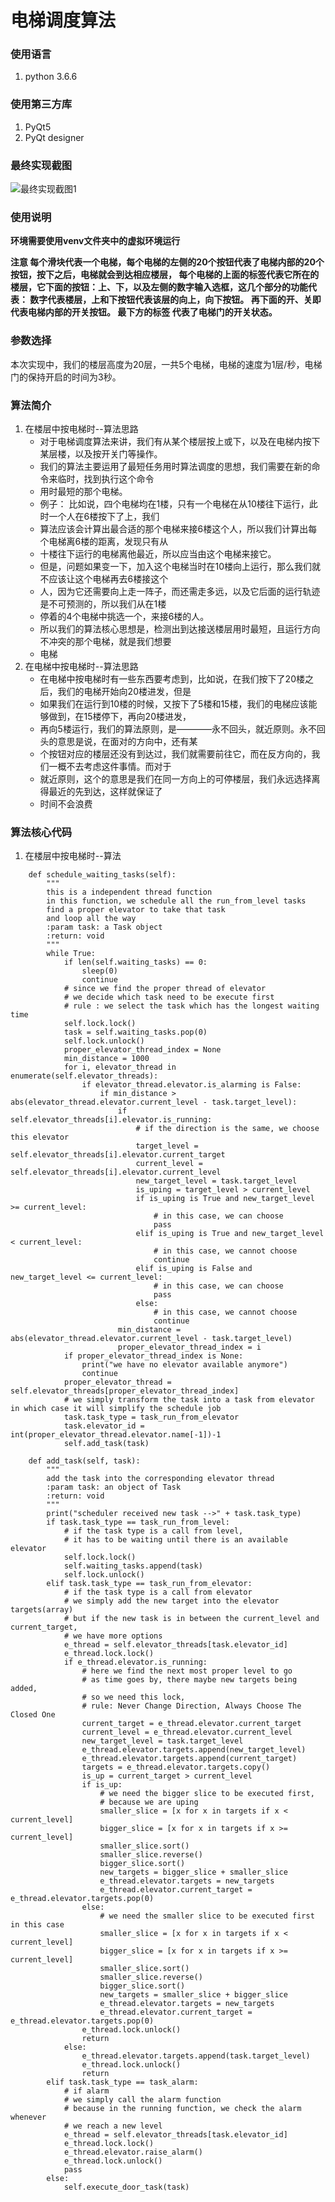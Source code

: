 # 电梯调度算法

### 使用语言
 1. python 3.6.6

### 使用第三方库
 1. PyQt5
 2. PyQt designer

### 最终实现截图
![最终实现截图1](/images/show.png)


### 使用说明
**环境需要使用venv文件夹中的虚拟环境运行**

**注意
每个滑块代表一个电梯，每个电梯的左侧的20个按钮代表了电梯内部的20个按钮，按下之后，电梯就会到达相应楼层，
每个电梯的上面的标签代表它所在的楼层，它下面的按钮：上、下，以及左侧的数字输入选框，这几个部分的功能代表：
数字代表楼层，上和下按钮代表该层的向上，向下按钮。 再下面的开、关即代表电梯内部的开关按钮。 最下方的标签
代表了电梯门的开关状态。**

### 参数选择
本次实现中，我们的楼层高度为20层，一共5个电梯，电梯的速度为1层/秒，电梯门的保持开启的时间为3秒。

### 算法简介
1. 在楼层中按电梯时--算法思路
   - 对于电梯调度算法来讲，我们有从某个楼层按上或下，以及在电梯内按下某层楼，以及按开关门等操作。
   - 我们的算法主要运用了最短任务用时算法调度的思想，我们需要在新的命令来临时，找到执行这个命令
   - 用时最短的那个电梯。
   - 例子： 比如说，四个电梯均在1楼，只有一个电梯在从10楼往下运行，此时一个人在6楼按下了上，我们
   - 算法应该会计算出最合适的那个电梯来接6楼这个人，所以我们计算出每个电梯离6楼的距离，发现只有从
   - 十楼往下运行的电梯离他最近，所以应当由这个电梯来接它。
   - 但是，问题如果变一下，加入这个电梯当时在10楼向上运行，那么我们就不应该让这个电梯再去6楼接这个
   - 人，因为它还需要向上走一阵子，而还需走多远，以及它后面的运行轨迹是不可预测的，所以我们从在1楼
   - 停着的4个电梯中挑选一个，来接6楼的人。
   - 所以我们的算法核心思想是，检测出到达接送楼层用时最短，且运行方向不冲突的那个电梯，就是我们想要
   - 电梯
2. 在电梯中按电梯时--算法思路
   - 在电梯中按电梯时有一些东西要考虑到，比如说，在我们按下了20楼之后，我们的电梯开始向20楼进发，但是
   - 如果我们在运行到10楼的时候，又按下了5楼和15楼，我们的电梯应该能够做到，在15楼停下，再向20楼进发，
   - 再向5楼运行，我们的算法原则，是————永不回头，就近原则。永不回头的意思是说，在面对的方向中，还有某
   - 个按钮对应的楼层还没有到达过，我们就需要前往它，而在反方向的，我们一概不去考虑这件事情。而对于
   - 就近原则，这个的意思是我们在同一方向上的可停楼层，我们永远选择离得最近的先到达，这样就保证了
   - 时间不会浪费

### 算法核心代码
1. 在楼层中按电梯时--算法
```
    def schedule_waiting_tasks(self):
        """
        this is a independent thread function
        in this function, we schedule all the run_from_level tasks
        find a proper elevator to take that task
        and loop all the way
        :param task: a Task object
        :return: void
        """
        while True:
            if len(self.waiting_tasks) == 0:
                sleep(0)
                continue
            # since we find the proper thread of elevator
            # we decide which task need to be execute first
            # rule : we select the task which has the longest waiting time
            self.lock.lock()
            task = self.waiting_tasks.pop(0)
            self.lock.unlock()
            proper_elevator_thread_index = None
            min_distance = 1000
            for i, elevator_thread in enumerate(self.elevator_threads):
                if elevator_thread.elevator.is_alarming is False:
                    if min_distance > abs(elevator_thread.elevator.current_level - task.target_level):
                        if self.elevator_threads[i].elevator.is_running:
                            # if the direction is the same, we choose this elevator
                            target_level = self.elevator_threads[i].elevator.current_target
                            current_level = self.elevator_threads[i].elevator.current_level
                            new_target_level = task.target_level
                            is_uping = target_level > current_level
                            if is_uping is True and new_target_level >= current_level:
                                # in this case, we can choose
                                pass
                            elif is_uping is True and new_target_level < current_level:
                                # in this case, we cannot choose
                                continue
                            elif is_uping is False and new_target_level <= current_level:
                                # in this case, we can choose
                                pass
                            else:
                                # in this case, we cannot choose
                                continue
                        min_distance = abs(elevator_thread.elevator.current_level - task.target_level)
                        proper_elevator_thread_index = i
            if proper_elevator_thread_index is None:
                print("we have no elevator available anymore")
                continue
            proper_elevator_thread = self.elevator_threads[proper_elevator_thread_index]
            # we simply transform the task into a task from elevator in which case it will simplify the schedule job
            task.task_type = task_run_from_elevator
            task.elevator_id = int(proper_elevator_thread.elevator.name[-1])-1
            self.add_task(task)
```
```
    def add_task(self, task):
        """
        add the task into the corresponding elevator thread
        :param task: an object of Task
        :return: void
        """
        print("scheduler received new task -->" + task.task_type)
        if task.task_type == task_run_from_level:
            # if the task type is a call from level,
            # it has to be waiting until there is an available elevator
            self.lock.lock()
            self.waiting_tasks.append(task)
            self.lock.unlock()
        elif task.task_type == task_run_from_elevator:
            # if the task type is a call from elevator
            # we simply add the new target into the elevator targets(array)
            # but if the new task is in between the current_level and current_target,
            # we have more options
            e_thread = self.elevator_threads[task.elevator_id]
            e_thread.lock.lock()
            if e_thread.elevator.is_running:
                # here we find the next most proper level to go
                # as time goes by, there maybe new targets being added,
                # so we need this lock,
                # rule: Never Change Direction, Always Choose The Closed One
                current_target = e_thread.elevator.current_target
                current_level = e_thread.elevator.current_level
                new_target_level = task.target_level
                e_thread.elevator.targets.append(new_target_level)
                e_thread.elevator.targets.append(current_target)
                targets = e_thread.elevator.targets.copy()
                is_up = current_target > current_level
                if is_up:
                    # we need the bigger slice to be executed first,
                    # because we are uping
                    smaller_slice = [x for x in targets if x < current_level]
                    bigger_slice = [x for x in targets if x >= current_level]
                    smaller_slice.sort()
                    smaller_slice.reverse()
                    bigger_slice.sort()
                    new_targets = bigger_slice + smaller_slice
                    e_thread.elevator.targets = new_targets
                    e_thread.elevator.current_target = e_thread.elevator.targets.pop(0)
                else:
                    # we need the smaller slice to be executed first in this case
                    smaller_slice = [x for x in targets if x < current_level]
                    bigger_slice = [x for x in targets if x >= current_level]
                    smaller_slice.sort()
                    smaller_slice.reverse()
                    bigger_slice.sort()
                    new_targets = smaller_slice + bigger_slice
                    e_thread.elevator.targets = new_targets
                    e_thread.elevator.current_target = e_thread.elevator.targets.pop(0)
                e_thread.lock.unlock()
                return
            else:
                e_thread.elevator.targets.append(task.target_level)
                e_thread.lock.unlock()
                return
        elif task.task_type == task_alarm:
            # if alarm
            # we simply call the alarm function
            # because in the running function, we check the alarm whenever
            # we reach a new level
            e_thread = self.elevator_threads[task.elevator_id]
            e_thread.lock.lock()
            e_thread.elevator.raise_alarm()
            e_thread.lock.unlock()
            pass
        else:
            self.execute_door_task(task)
```

